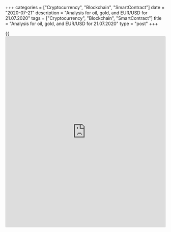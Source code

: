 +++
categories = ["Cryptocurrency", "Blockchain", "SmartContract"]
date = "2020-07-21"
description = "Analysis for oil, gold, and EUR/USD for 21.07.2020"
tags = ["Cryptocurrency", "Blockchain", "SmartContract"]
title = "Analysis for oil, gold, and EUR/USD for 21.07.2020"
type = "post"
+++

{{<iframe id="large-banner" src="https://www.bounty.group/#slide=5.0" width="100%" height="600" scrolling="no" style="border: 0px solid rgb(216, 221, 230); border-radius: 3px;">}}

July 21, 2020

July 21, 2020

Analysis for oil, gold, and EUR/USD for 21.07.2020Alex Rodionov

##  **Oil price forecast** **for** **today:** ** **USCrude****
******analysis**

Oil is trading in the middle-term uptrend. The price is now under the
under the strong resistance Target Zone 5 [41.67 – 40.92]. If it is
broken out, the next growth target will be Target Zone 6 [49.17 –
48.42].

Otherwise, the price will be corrected down to the trend key support
[33.64 — 32.86].

![LiteForex: Analysis for oil, gold, and EUR/USD for 21.07.2020][1]

The short-term timeframe indicates the short-term uptrend, whose target
is to break through the June’s high. Last week, there emerged the 1-2-3
pattern to buy. It is now being traded.

For today, I recommend expecting the price to break through June’s high
and look for a sell pattern. It will be relevant to sell when the price
rolls back under the resistance level 41.44.

When the high is broken through, we shall rearrange the support zones.

![LiteForex: Analysis for oil, gold, and EUR/USD for 21.07.2020][2]

###  **[USCrude][3]Trading ideas for today: **

If June’s high is broken through and the price rolls down under the
resistance Target Zone 5 [41.67 – 40.92], sell. TakeProfit: 36.92.
StopLoss: above the high of the false breakout pattern.

* * *

##  **Gold price forecast for today: XAUUSD analysis**

Gold price has broken through the high of July 8. Today, we shall see if
buyers consolidate the price above Target Zone 6 [1817.2 – 1811.2]. If
they do, the next upside target will be Target Zone 7 [1877.2 – 1871.2].
Otherwise, there will emerge a false breakout sell pattern.

![LiteForex: Analysis for oil, gold, and EUR/USD for 21.07.2020][4]

In the short-term uptrend, the gold price has broken through the local
high and worked out the pattern to buy in Additional Zone. Buyers are
trying to consolidate the price above the resistance Gold Zone [1812.5 –
1808.0]. If they succeed, the next target will be in Target Zone [1862.8
- 1853.7].

There is also an alternative scenario to trade gold today. It suggests
selling gold in the correction. It will be relevant if sellers hold
level 1818.1 and draw the price down under the resistance. In this case,
we shall sell gold. For entering sell trades, it is better to analyze
the longer timeframe.

![LiteForex: Analysis for oil, gold, and EUR/USD for 21.07.2020][5]

###  **[XAUUSD][6] Trading ideas for today: **

Sell according to the pattern of the false breakout of July's high.
TakeProfit: Intermediary Zone. StopLoss: according to the pattern rules.

* * *

##  **Euro to dollar forecast for today: EURUSD analysis**

The euro-dollar is now breaking through the previous local high 1.1424.
If buyers consolidate the price above the level, the next growth target
will be Target Zone 2 [1.1550 - 1.1532].

To enter new middle-term buy trades, expect the correction down to the
trend key support and look for a corresponding pattern.

![LiteForex: Analysis for oil, gold, and EUR/USD for 21.07.2020][7]

Yesterday, the EURUSD was corrected down after the test of Gold Zone
[1.1467 – 1.1458]. Following the correction, the price tested Additional
Zone [1.1421 – 1.1417]. I recommended entering buy trades in the zone
with the target to break through the local high. As it is clear from the
chart, the zone has been held and the price has broken through the high.

The price is now being corrected again. The new Additional Zone [1.1423
– 1.1419] has been tested at the Asian session. There is not yet a
pattern to buy the euro. Expect the buy pattern and buy the EURUSD with
the target to break through today’s high.

An alternative scenario suggests expecting until AZ is broken out and
selling with the target in Intermediary Zone [1.1378 – 1.1369]. It will
be trading in the correction opposite the uptrend.

![LiteForex: Analysis for oil, gold, and EUR/USD for 21.07.2020][8]

###  **[EURUSD][9] Trading ideas for today: **

  1. Buy according to the pattern in Additional Zone [1.1423 - 1.1419]. TakeProfit: 1.1468. StopLoss: according to the pattern rules.
  2. Sell if the price breaks out Additional Zone [1.1423 - 1.1419]. TakeProfit: Intermediary Zone [1.1378 - 1.1369]. StopLoss: according to the pattern rules.

> IZ - Intermediary Zone: responsible for the price momentum reversing

>

> TZ - Target Zone: a zone that is 75% likely to be reached after IZ
breakout.

>

> GZ - Gold Zone: zone in the medium-term momentum.

>

> All zones are calculated based on the average [daily](https://www.fintecher.org/2020/03/03/forex-trading-daily-strategy/) price of the
instrument and margin requirements of the futures.

* * *

P.S. Did you like my article? Share it in social networks: it will be
the best “thank you" :)

Ask me questions and comment below. I’ll be glad to answer your
questions and give necessary explanations.

 **Useful links:**

  * I recommend trying to trade with a reliable broker [here][10]. The system allows you to trade by yourself or copy successful traders from all across the globe.
  * Use my promo-code BLOG for getting deposit bonus 50% on LiteForex platform. Just enter this code in the appropriate field while [depositing][11] your trading account.
  * Telegram channel with high-quality analytics, Forex reviews, training articles, and other useful things for traders <t.me/liteforex>

## Price chart of XAUUSD in real time mode

![Analysis for oil, gold, and EUR/USD for 21.07.2020][12]

The content of this article reflects the author’s opinion and does not
necessarily reflect the official position of LiteForex. The material
published on this page is provided for informational purposes only and
should not be considered as the provision of investment advice for the
purposes of Directive 2004/39/EC.

Rate this article:

{{value}}

( {{count}} {{title}} )

   1. cdn.liteforex.com/cache/uploads/blog_post/commodities/analytics/WTI_analysis_210720_1.png?w=30&s=13e2454afe0def085f0c0912b7f4c718
   2. cdn.liteforex.com/cache/uploads/blog_post/commodities/analytics/WTI_analysis_210720_2.png?w=30&s=2c9dbb5e33bc51e246161202b5a7cc36
   3. my.liteforex.com/trading?type=oil
   4. cdn.liteforex.com/cache/uploads/blog_post/commodities/analytics/XAUUSD_analysis_210720_1.png?w=30&s=30f8aaa29455b0e9a1074a9b6a0f9082
   5. cdn.liteforex.com/cache/uploads/blog_post/commodities/analytics/XAUUSD_analysis_210720_2.png?w=30&s=616e4fe977d8ad886ea284dff892196c
   6. my.liteforex.com/trading/chart?symbol=XAUUSD&returnUrl=true
   7. cdn.liteforex.com/cache/uploads/blog_post/commodities/analytics/EURUSD_analysis_210720_1.png?w=30&s=edf907a7020eec66227136e6314398d6
   8. cdn.liteforex.com/cache/uploads/blog_post/commodities/analytics/EURUSD_analysis_210720_2.png?w=30&s=48ba31fc7fab46fe9e88568d7f5e6aa8
   9. my.liteforex.com/trading/chart?symbol=EURUSD
   10. my.liteforex.com/?category=analysts-opinions&slug=analysis-for-oil-gold-and-eurusd-for-21072020&openPopup=%2Fregistration%2Fpopup&utm_source=blog&utm_medium=article&utm_campaign=bonus
   11. my.liteforex.com/deposit/?category=analysts-opinions&slug=analysis-for-oil-gold-and-eurusd-for-21072020&promo_code=BLOG&utm_source=blog&utm_medium=article&utm_campaign=bonus
   12. cdn.liteforex.com/cache/uploads/blog_post/commodities/gold_55.jpeg?q=75&w=1000&s=6636cddebdb5ad795f532356d3b5ef8f